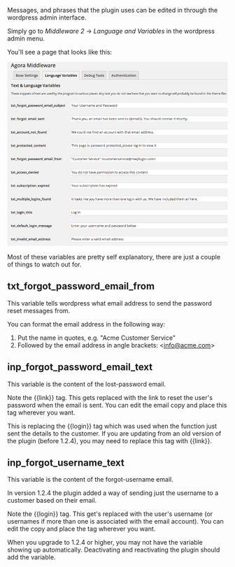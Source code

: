 Messages, and phrases that the plugin uses can be edited in through the wordpress admin interface.

Simply go to *Middleware 2* -> *Language and Variables* in the wordpress admin menu.

You'll see a page that looks like this:

![Language Variables](images/language_vars.png)

Most of these variables are pretty self explanatory, there are just a couple of things to watch out for.

## txt_forgot_password_email_from

This variable tells wordpress what email address to send the password reset messages from.

You can format the email address in the following way:

1. Put the name in quotes, e.g. "Acme Customer Service"
2. Followed by the email address in angle brackets: &lt;info@acme.com&gt;

## inp_forgot_password_email_text

This variable is the content of the lost-password email.

Note the {{link}} tag. This gets replaced with the link to reset the user's password when the email is sent. You can edit the email copy and place this tag wherever you want.

This is replacing the {{login}} tag which was used when the function just sent the details to the customer. If you are updating from an old version of the plugin (before 1.2.4), you may need to replace this tag with {{link}}.

## inp_forgot_username_text

This variable is the content of the forgot-username email.

In version 1.2.4 the plugin added a way of sending just the username to a customer based on their email.

Note the {{login}} tag. This get's replaced with the user's username (or usernames if more than one is associated with the email account). You can edit the copy and place the tag wherever you want.

When you upgrade to 1.2.4 or higher, you may not have the variable showing up automatically. Deactivating and reactivating the plugin should add the variable.
